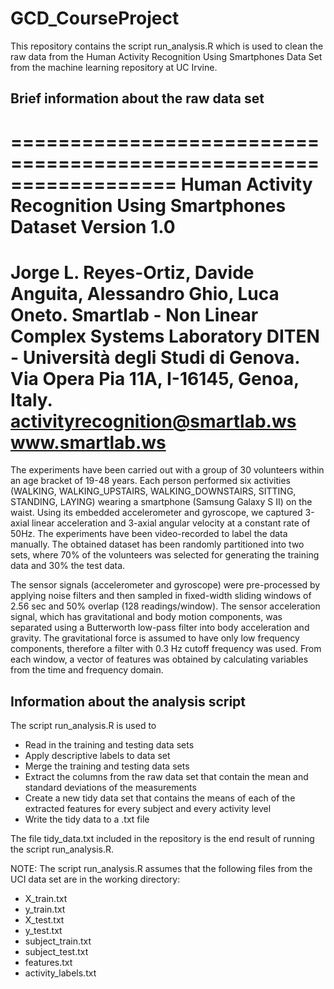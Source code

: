 # GCD_CourseProject

This repository contains the script run_analysis.R which is used to clean the raw data from the Human Activity Recognition Using Smartphones Data Set from the machine learning repository at UC Irvine.  

## Brief information about the raw data set

==================================================================
Human Activity Recognition Using Smartphones Dataset
Version 1.0
==================================================================
Jorge L. Reyes-Ortiz, Davide Anguita, Alessandro Ghio, Luca Oneto.
Smartlab - Non Linear Complex Systems Laboratory
DITEN - Università degli Studi di Genova.
Via Opera Pia 11A, I-16145, Genoa, Italy.
activityrecognition@smartlab.ws
www.smartlab.ws
==================================================================

The experiments have been carried out with a group of 30 volunteers within an age bracket of 19-48 years. Each person performed six activities (WALKING, WALKING_UPSTAIRS, WALKING_DOWNSTAIRS, SITTING, STANDING, LAYING) wearing a smartphone (Samsung Galaxy S II) on the waist. Using its embedded accelerometer and gyroscope, we captured 3-axial linear acceleration and 3-axial angular velocity at a constant rate of 50Hz. The experiments have been video-recorded to label the data manually. The obtained dataset has been randomly partitioned into two sets, where 70% of the volunteers was selected for generating the training data and 30% the test data. 

The sensor signals (accelerometer and gyroscope) were pre-processed by applying noise filters and then sampled in fixed-width sliding windows of 2.56 sec and 50% overlap (128 readings/window). The sensor acceleration signal, which has gravitational and body motion components, was separated using a Butterworth low-pass filter into body acceleration and gravity. The gravitational force is assumed to have only low frequency components, therefore a filter with 0.3 Hz cutoff frequency was used. From each window, a vector of features was obtained by calculating variables from the time and frequency domain.


## Information about the analysis script

The script run_analysis.R is used to 

* Read in the training and testing data sets
* Apply descriptive labels to data set
* Merge the training and testing data sets
* Extract the columns from the raw data set that contain the mean and standard deviations of the measurements
* Create a new tidy data set that contains the means of each of the extracted features for every subject and every activity level
* Write the tidy data to a .txt file

The file tidy_data.txt included in the repository is the end result of running the script run_analysis.R.

NOTE: The script run_analysis.R assumes that the following files from the UCI data set are in the working directory:

* X_train.txt
* y_train.txt
* X_test.txt
* y_test.txt
* subject_train.txt
* subject_test.txt
* features.txt
* activity_labels.txt